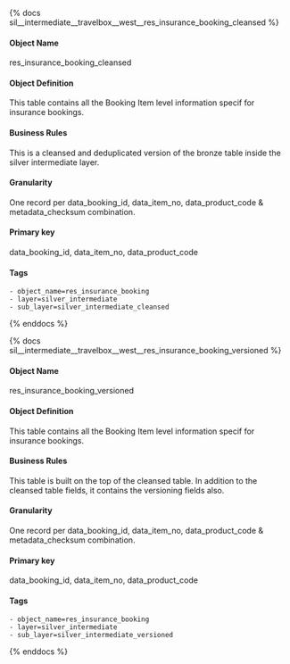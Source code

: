 {% docs sil__intermediate__travelbox__west__res_insurance_booking_cleansed %}

#### Object Name
res_insurance_booking_cleansed

#### Object Definition
This table contains all the Booking Item level information specif for insurance bookings.

#### Business Rules
This is a cleansed and deduplicated version of the bronze table inside the silver intermediate layer.

#### Granularity
One record per data_booking_id, data_item_no, data_product_code & metadata_checksum combination.

#### Primary key
data_booking_id, data_item_no, data_product_code

#### Tags
    - object_name=res_insurance_booking
    - layer=silver_intermediate
    - sub_layer=silver_intermediate_cleansed

{% enddocs %}

{% docs sil__intermediate__travelbox__west__res_insurance_booking_versioned %}

#### Object Name
res_insurance_booking_versioned

#### Object Definition
This table contains all the Booking Item level information specif for insurance bookings.

#### Business Rules
This table is built on the top of the cleansed table. In addition to the cleansed table fields, it contains the versioning fields also.

#### Granularity
One record per data_booking_id, data_item_no, data_product_code & metadata_checksum combination.

#### Primary key
data_booking_id, data_item_no, data_product_code

#### Tags
    - object_name=res_insurance_booking
    - layer=silver_intermediate
    - sub_layer=silver_intermediate_versioned

{% enddocs %}